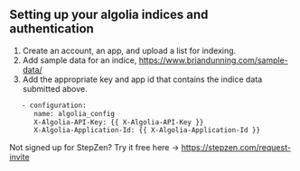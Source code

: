 ## Setting up your algolia indices and authentication

1. Create an account, an app, and upload a list for indexing.
2. Add sample data for an indice, https://www.briandunning.com/sample-data/
3. Add the appropriate key and app id that contains the indice data submitted above.
```bash
   - configuration:
      name: algolia_config
      X-Algolia-API-Key: {{ X-Algolia-API-Key }}
      X-Algolia-Application-Id: {{ X-Algolia-Application-Id }}
```


Not signed up for StepZen? Try it free here -> https://stepzen.com/request-invite

